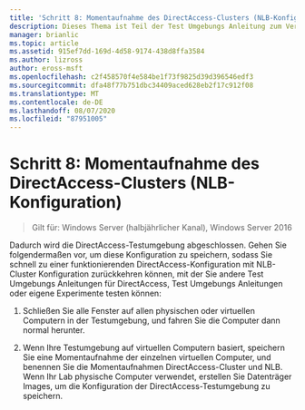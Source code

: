 ```yaml
---
title: 'Schritt 8: Momentaufnahme des DirectAccess-Clusters (NLB-Konfiguration)'
description: Dieses Thema ist Teil der Test Umgebungs Anleitung zum Veranschaulichen von DirectAccess in einem Cluster mit Windows NLB für Windows Server 2016.
manager: brianlic
ms.topic: article
ms.assetid: 915ef7dd-169d-4d58-9174-438d8ffa3584
ms.author: lizross
author: eross-msft
ms.openlocfilehash: c2f458570f4e584be1f73f9825d39d396546edf3
ms.sourcegitcommit: dfa48f77b751dbc34409aced628eb2f17c912f08
ms.translationtype: MT
ms.contentlocale: de-DE
ms.lasthandoff: 08/07/2020
ms.locfileid: "87951005"
---
```

# <a name="step-8-snapshot-the-directaccess-cluster-nlb-configuration"></a>Schritt 8: Momentaufnahme des DirectAccess-Clusters (NLB-Konfiguration)

>Gilt für: Windows Server (halbjährlicher Kanal), Windows Server 2016

Dadurch wird die DirectAccess-Testumgebung abgeschlossen. Gehen Sie folgendermaßen vor, um diese Konfiguration zu speichern, sodass Sie schnell zu einer funktionierenden DirectAccess-Konfiguration mit NLB-Cluster Konfiguration zurückkehren können, mit der Sie andere Test Umgebungs Anleitungen für DirectAccess, Test Umgebungs Anleitungen oder eigene Experimente testen können:

1.  Schließen Sie alle Fenster auf allen physischen oder virtuellen Computern in der Testumgebung, und fahren Sie die Computer dann normal herunter.

2.  Wenn Ihre Testumgebung auf virtuellen Computern basiert, speichern Sie eine Momentaufnahme der einzelnen virtuellen Computer, und benennen Sie die Momentaufnahmen DirectAccess-Cluster und NLB. Wenn Ihr Lab physische Computer verwendet, erstellen Sie Datenträger Images, um die Konfiguration der DirectAccess-Testumgebung zu speichern.
